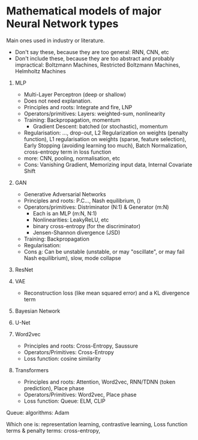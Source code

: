 # Mathematical models of major Neural Network types

Main ones used in industry or literature.

* Don't say these, because they are too general: RNN, CNN, etc
* Don't include these, because they are too abstract and probably impractical: Boltzmann Machines, Restricted Boltzmann Machines, Helmholtz Machines

1. MLP
   * Multi-Layer Perceptron (deep or shallow)
   * Does not need explanation.
   * Principles and roots: Integrate and fire, LNP
   * Operators/primitives: Layers: weighted-sum, nonlinearity
   * Training: Backpropagation, momentum
      * Gradient Descent: batched (or stochastic), momentum
   * Regularisation: ..., drop-out, L2 Regularization on weights (penalty function), L1 regularisation on weights (sparse, feature selection), Early Stopping (avoiding learning too much), Batch Normalization, cross-entropy term in loss function
   * more: CNN, pooling, normalisation, etc
   * Cons: Vanishing Gradient, Memorizing input data, Internal Covariate Shift
2. GAN
   * Generative Adversarial Networks
   * Principles and roots: P.C..., Nash equilibrium, ()
   * Operators/primitives: Distriminator (N:1) & Generator (m:N)
      * Each is an MLP (m:N, N:1)
      * Nonlinearities: LeakyReLU, etc
      * binary cross-entropy (for the discriminator)
      * Jensen-Shannon divergence (JSD)
   * Training: Backpropagation
   * Regularisation:
   * Cons [a](https://arxiv.org/pdf/2005.00065.pdf): Can be unstable (unstable, or may "oscillate", or may fail Nash equilibrium), slow, mode collapse
3. ResNet

4. VAE
   * Reconstruction loss (like mean squared error) and a KL divergence term
5. Bayesian Network

6. U-Net

7. Word2vec
   * Principles and roots: Cross-Entropy, Saussure
   * Operators/Primitives: Cross-Entropy
   * Loss function: cosine similarity

8. Transformers
   * Principles and roots: Attention, Word2vec, RNN/TDNN (token prediction), Place phase
   * Operators/Primitives: Word2vec, Place phase
   * Loss function:
Queue: ELM, CLIP

Queue: algorithms: Adam

Which one is: representation learning, contrastive learning, 
Loss function terms & penalty terms: cross-entropy,
